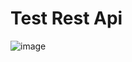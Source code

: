 # Test Rest Api
![image](https://github.com/c3n9/Avalonia-Samples/assets/108518693/687b35d8-75d3-41a6-b39d-d58f12d0ec54)

